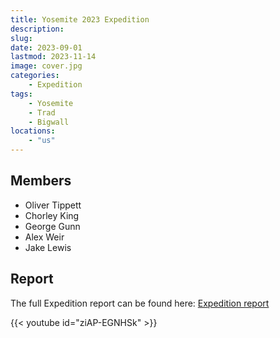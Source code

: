 ```yaml
---
title: Yosemite 2023 Expedition
description: 
slug: 
date: 2023-09-01
lastmod: 2023-11-14
image: cover.jpg
categories:
    - Expedition
tags:
    - Yosemite
    - Trad
    - Bigwall
locations: 
    - "us"
---
```


## Members

* Oliver Tippett
* Chorley King
* George Gunn
* Alex Weir
* Jake Lewis

## Report

The full Expedition report can be found here:
[Expedition report](/documents/yosemite2023Exped.pdf)

{{< youtube id="ziAP-EGNHSk" >}}